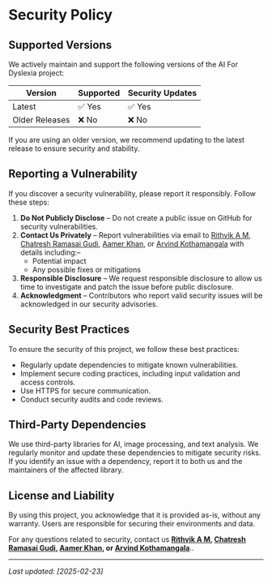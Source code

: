 # Security Policy

## Supported Versions
We actively maintain and support the following versions of the AI For Dyslexia project:

| Version | Supported | Security Updates |
|---------|----------|------------------|
| Latest  | ✅ Yes  | ✅ Yes |
| Older Releases | ❌ No  | ❌ No |

If you are using an older version, we recommend updating to the latest release to ensure security and stability.

## Reporting a Vulnerability
If you discover a security vulnerability, please report it responsibly. Follow these steps:

1. **Do Not Publicly Disclose** – Do not create a public issue on GitHub for security vulnerabilities.
2. **Contact Us Privately** – Report vulnerabilities via email to [Rithvik A M](rithvikam2006@gmail.com), [Chatresh Ramasai Gudi](chatreshrsg0202@gmail.com), [Aamer Khan](aamerkhanrz@gmail.com),
   or [Arvind Kothamangala](arvindkothamangala@gmail.com) with details including:–
   - Potential impact
   - Any possible fixes or mitigations
4. **Responsible Disclosure** – We request responsible disclosure to allow us time to investigate and patch the issue before public disclosure.
5. **Acknowledgment** – Contributors who report valid security issues will be acknowledged in our security advisories.

## Security Best Practices
To ensure the security of this project, we follow these best practices:
- Regularly update dependencies to mitigate known vulnerabilities.
- Implement secure coding practices, including input validation and access controls.
- Use HTTPS for secure communication.
- Conduct security audits and code reviews.

## Third-Party Dependencies
We use third-party libraries for AI, image processing, and text analysis. We regularly monitor and update these dependencies to mitigate security risks. If you identify an issue with a dependency, 
report it to both us and the maintainers of the affected library.

## License and Liability
By using this project, you acknowledge that it is provided as-is, without any warranty. Users are responsible for securing their environments and data.

For any questions related to security, contact us **[Rithvik A M](rithvikam2006@gmail.com), [Chatresh Ramasai Gudi](chatreshrsg0202@gmail.com), [Aamer Khan](aamerkhanrz@gmail.com),
or [Arvind Kothamangala](arvindkothamangala@gmail.com)**..

---
_Last updated: [2025-02-23]_
